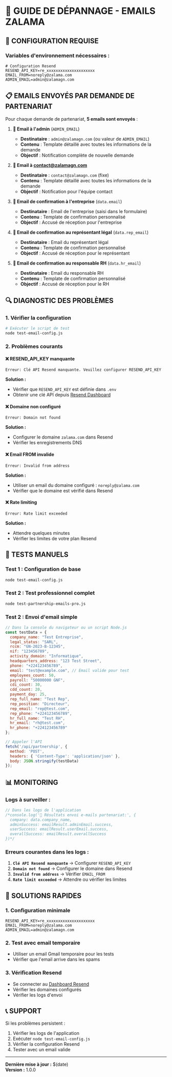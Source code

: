 # 🔧 GUIDE DE DÉPANNAGE - EMAILS ZALAMA

## 📧 **CONFIGURATION REQUISE**

### **Variables d'environnement nécessaires :**

```env
# Configuration Resend
RESEND_API_KEY=re_xxxxxxxxxxxxxxxxxxxxx
EMAIL_FROM=noreply@zalama.com
ADMIN_EMAIL=admin@zalamagn.com
```

## 📋 **EMAILS ENVOYÉS PAR DEMANDE DE PARTENARIAT**

Pour chaque demande de partenariat, **5 emails sont envoyés** :

1. **📧 Email à l'admin** (`ADMIN_EMAIL`)
   - **Destinataire** : `admin@zalamagn.com` (ou valeur de `ADMIN_EMAIL`)
   - **Contenu** : Template détaillé avec toutes les informations de la demande
   - **Objectif** : Notification complète de nouvelle demande

2. **📧 Email à contact@zalamagn.com**
   - **Destinataire** : `contact@zalamagn.com` (fixe)
   - **Contenu** : Template détaillé avec toutes les informations de la demande
   - **Objectif** : Notification pour l'équipe contact

3. **📧 Email de confirmation à l'entreprise** (`data.email`)
   - **Destinataire** : Email de l'entreprise (saisi dans le formulaire)
   - **Contenu** : Template de confirmation personnalisé
   - **Objectif** : Accusé de réception pour l'entreprise

4. **📧 Email de confirmation au représentant légal** (`data.rep_email`)
   - **Destinataire** : Email du représentant légal
   - **Contenu** : Template de confirmation personnalisé
   - **Objectif** : Accusé de réception pour le représentant

5. **📧 Email de confirmation au responsable RH** (`data.hr_email`)
   - **Destinataire** : Email du responsable RH
   - **Contenu** : Template de confirmation personnalisé
   - **Objectif** : Accusé de réception pour le RH

## 🔍 **DIAGNOSTIC DES PROBLÈMES**

### **1. Vérifier la configuration**

```bash
# Exécuter le script de test
node test-email-config.js
```

### **2. Problèmes courants**

#### **❌ RESEND_API_KEY manquante**
```
Erreur: Clé API Resend manquante. Veuillez configurer RESEND_API_KEY
```
**Solution :**
- Vérifier que `RESEND_API_KEY` est définie dans `.env`
- Obtenir une clé API depuis [Resend Dashboard](https://resend.com/api-keys)

#### **❌ Domaine non configuré**
```
Erreur: Domain not found
```
**Solution :**
- Configurer le domaine `zalama.com` dans Resend
- Vérifier les enregistrements DNS

#### **❌ Email FROM invalide**
```
Erreur: Invalid from address
```
**Solution :**
- Utiliser un email du domaine configuré : `noreply@zalama.com`
- Vérifier que le domaine est vérifié dans Resend

#### **❌ Rate limiting**
```
Erreur: Rate limit exceeded
```
**Solution :**
- Attendre quelques minutes
- Vérifier les limites de votre plan Resend

## 🧪 **TESTS MANUELS**

### **Test 1 : Configuration de base**
```bash
node test-email-config.js
```

### **Test 2 : Test professionnel complet**
```bash
node test-partnership-emails-pro.js
```

### **Test 2 : Envoi d'email simple**
```javascript
// Dans la console du navigateur ou un script Node.js
const testData = {
  company_name: "Test Entreprise",
  legal_status: "SARL",
  rccm: "GN-2023-B-12345",
  nif: "123456789",
  activity_domain: "Informatique",
  headquarters_address: "123 Test Street",
  phone: "+224123456789",
  email: "test@example.com", // Email valide pour test
  employees_count: 50,
  payroll: "50000000 GNF",
  cdi_count: 30,
  cdd_count: 20,
  payment_day: 25,
  rep_full_name: "Test Rep",
  rep_position: "Directeur",
  rep_email: "rep@test.com",
  rep_phone: "+224123456789",
  hr_full_name: "Test RH",
  hr_email: "rh@test.com",
  hr_phone: "+224123456789"
};

// Appeler l'API
fetch('/api/partnership', {
  method: 'POST',
  headers: { 'Content-Type': 'application/json' },
  body: JSON.stringify(testData)
});
```

## 📊 **MONITORING**

### **Logs à surveiller :**

```javascript
// Dans les logs de l'application
/*console.log('📧 Résultats envoi e-mails partenariat:', {
  company: data.company_name,
  adminSuccess: emailResult.adminEmail.success,
  userSuccess: emailResult.userEmail.success,
  overallSuccess: emailResult.overallSuccess
})*/
```

### **Erreurs courantes dans les logs :**

1. **`Clé API Resend manquante`** → Configurer `RESEND_API_KEY`
2. **`Domain not found`** → Configurer le domaine dans Resend
3. **`Invalid from address`** → Vérifier `EMAIL_FROM`
4. **`Rate limit exceeded`** → Attendre ou vérifier les limites

## 🚀 **SOLUTIONS RAPIDES**

### **1. Configuration minimale**
```env
RESEND_API_KEY=re_xxxxxxxxxxxxxxxxxxxxx
EMAIL_FROM=noreply@zalama.com
ADMIN_EMAIL=admin@zalamagn.com
```

### **2. Test avec email temporaire**
- Utiliser un email Gmail temporaire pour les tests
- Vérifier que l'email arrive dans les spams

### **3. Vérification Resend**
- Se connecter au [Dashboard Resend](https://resend.com)
- Vérifier les domaines configurés
- Vérifier les logs d'envoi

## 📞 **SUPPORT**

Si les problèmes persistent :
1. Vérifier les logs de l'application
2. Exécuter `node test-email-config.js`
3. Vérifier la configuration Resend
4. Tester avec un email valide

---

**Dernière mise à jour :** $(date)  
**Version :** 1.0.0 